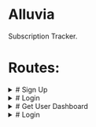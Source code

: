 # Alluvia

Subscription Tracker.

# Routes:

<details>
<summary># Sign Up</summary>
<br>
Used to register a new User account.

**URL** : `/account/signup/`

**Method** : `POST`

**Auth required** : NO

**Data constraints**

```json
{
  "first_name": "[first name]",
  "last_name": "[last name]",
  "email": "[valid email address]",
  "password": "[password in plain text]"
}
```

**Data example**

```json
{
  "first_name": "John",
  "last_name": "$Dough$",
  "email": "JohnsGotTheDough@alluvia.com",
  "password": "password1-:)"
}
```

## Success Response

**Code** : `200 OK`

**Content example**

```json
{
  "message": "Welcome username",
  "token": "really secret saucy token",
  "role": 1,
  "id": 1
}
```

## Error Response

**Condition** : If 'missing fields'.

**Code** : `401 BAD REQUEST`

**Content** :

```json
{
  "message": ["Missing Required Fields."]
}
```

**Condition** : If 'Email is not unique'.

**Code** : `401 BAD REQUEST`

**Content** :

```json
{
  "message": ["Username is taken :(, please choose a unique username."]
}
```

---

<br>
</details>

<details>
<summary># Login</summary>
<br>
Used to collect a Token for a registered User.

**URL** : `/account/login/`

**Method** : `POST`

**Auth required** : NO

**Data constraints**

```json
{
  "email": "[valid email address]",
  "password": "[password in plain text]"
}
```

**Data example**

```json
{
  "username": "ilovesubscriptions@alluvia.com",
  "password": "password1:)"
}
```

## Success Response

**Code** : `200 OK`

**Content example**

```json
{
  "message": "Welcome username",
  "token": "really secret saucy token",
  "role": 1,
  "id": 1
}
```

## Error Response

**Condition** : If 'username' and 'password' combination is wrong.

**Code** : `401 BAD REQUEST`

**Content** :

```json
{
  "message": ["Invalid credentials, please try again."]
}
```

</details>

<details>
<summary># Get User Dashboard</summary>
<br>
Used to pull logged in user's data. req.params id must match unique user_ID that is embedded into token.

**URL** : `/user/:id/`

**Method** : `GET`

**Auth required** : YES: Token

**Data constraints**

```REQ HEADERS
{
  "Authorization": ["Token"]
}
```

## Success Response

**Code** : `200 OK`

**Content example**

```json
{
  "message": "Welcome username",
  "first_name": "John",
  "last_name": "$Dough$",
  "email": "JohnsGotTheDough@alluvia.com",
  "subscriptions": [{"subscription"},{"subscription"}]
}
```

## Error Response

**Condition** : If 'invalid token'.

**Code** : `401 BAD REQUEST`

**Content** :

```json
{
  "message": ["Access Denied."]
}
```

**Condition** : If 'User ID is not valid or differs from req.params'.

**Code** : `401 BAD REQUEST`

**Content** :

```json
{
  "message": ["You must have access to view this account."]
}
```

</details>

<details>
<summary># Login</summary>
<br>
Used to collect a Token for a registered User.
</details>
